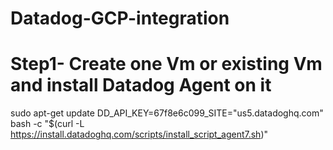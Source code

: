# Datadog-GCP-integration
# Step1- Create one Vm or existing Vm and install Datadog Agent on it 
sudo apt-get update
DD_API_KEY=67f8e6c099_SITE="us5.datadoghq.com" bash -c "$(curl -L https://install.datadoghq.com/scripts/install_script_agent7.sh)"
